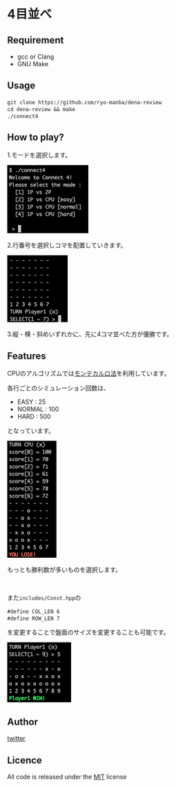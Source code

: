 # 4目並べ

## Requirement

- gcc or Clang
- GNU Make

## Usage

```
git clone https://github.com/ryo-manba/dena-review
cd dena-review && make
./connect4
```

## How to play?
1.モードを選択します。<br>

  ![game screenshot](docs/mode_select.png)

2.行番号を選択しコマを配置していきます。<br>

  ![game screenshot](docs/game_start.png)

3.縦・横・斜めいずれかに、先に4コマ並べた方が優勝です。
## Features
CPUのアルゴリズムでは[モンテカルロ法](https://ja.wikipedia.org/wiki/%E3%83%A2%E3%83%B3%E3%83%86%E3%82%AB%E3%83%AB%E3%83%AD%E6%B3%95)を利用しています。

各行ごとのシミュレーション回数は、

- EASY   : 25
- NORMAL : 100
- HARD   : 500

となっています。

![game screenshot](docs/cpu_algorithm.png)

もっとも勝利数が多いものを選択します。

<br>

また`includes/Const.hpp`の
```
#define COL_LEN 6
#define ROW_LEN 7
```
を変更することで盤面のサイズを変更することも可能です。

![game screenshot](docs/other_map.png)

## Author

[twitter](https://twitter.com/ryo_manba)

## Licence

All code is released under the [MIT](https://github.com/ryo-manba/dena-review/blob/main/LICENSE) license
